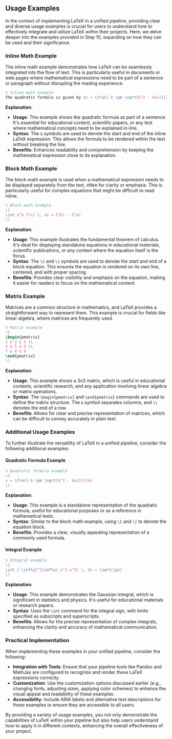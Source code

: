 ## Usage Examples

In the context of implementing LaTeX in a unified pipeline, providing clear and diverse usage examples is crucial for users to understand how to effectively integrate and utilize LaTeX within their projects. Here, we delve deeper into the examples provided in Step 10, expanding on how they can be used and their significance.

### Inline Math Example

The inline math example demonstrates how LaTeX can be seamlessly integrated into the flow of text. This is particularly useful in documents or web pages where mathematical expressions need to be part of a sentence or paragraph without disrupting the reading experience.

```latex
% Inline math example
The quadratic formula is given by $x = \frac{-b \pm \sqrt{b^2 - 4ac}}{2a}$.
```

**Explanation**: 
- **Usage**: This example shows the quadratic formula as part of a sentence. It's essential for educational content, scientific papers, or any text where mathematical concepts need to be explained in-line.
- **Syntax**: The `$` symbols are used to denote the start and end of the inline LaTeX expression. This allows the formula to be rendered within the text without breaking the line.
- **Benefits**: Enhances readability and comprehension by keeping the mathematical expression close to its explanation.

### Block Math Example

The block math example is used when a mathematical expression needs to be displayed separately from the text, often for clarity or emphasis. This is particularly useful for complex equations that might be difficult to read inline.

```latex
% Block math example
\[
\int_a^b f(x) \, dx = F(b) - F(a)
\]
```

**Explanation**: 
- **Usage**: This example illustrates the fundamental theorem of calculus. It's ideal for displaying standalone equations in educational materials, scientific publications, or any context where the equation itself is the focus.
- **Syntax**: The `\[` and `\]` symbols are used to denote the start and end of a block equation. This ensures the equation is rendered on its own line, centered, and with proper spacing.
- **Benefits**: Provides clear visibility and emphasis on the equation, making it easier for readers to focus on the mathematical content.

### Matrix Example

Matrices are a common structure in mathematics, and LaTeX provides a straightforward way to represent them. This example is crucial for fields like linear algebra, where matrices are frequently used.

```latex
% Matrix example
\[
\begin{pmatrix}
1 & 2 & 3 \\
4 & 5 & 6 \\
7 & 8 & 9
\end{pmatrix}
\]
```

**Explanation**: 
- **Usage**: This example shows a 3x3 matrix, which is useful in educational contexts, scientific research, and any application involving linear algebra or matrix operations.
- **Syntax**: The `\begin{pmatrix}` and `\end{pmatrix}` commands are used to define the matrix structure. The `&` symbol separates columns, and `\\` denotes the end of a row.
- **Benefits**: Allows for clear and precise representation of matrices, which can be difficult to convey accurately in plain text.

### Additional Usage Examples

To further illustrate the versatility of LaTeX in a unified pipeline, consider the following additional examples:

#### Quadratic Formula Example

```latex
% Quadratic formula example
\[
x = \frac{-b \pm \sqrt{b^2 - 4ac}}{2a}
\]
```

**Explanation**: 
- **Usage**: This example is a standalone representation of the quadratic formula, useful for educational purposes or as a reference in mathematical texts.
- **Syntax**: Similar to the block math example, using `\[` and `\]` to denote the equation block.
- **Benefits**: Provides a clear, visually appealing representation of a commonly used formula.

#### Integral Example

```latex
% Integral example
\[
\int_{-\infty}^{\infty} e^{-x^2} \, dx = \sqrt{\pi}
\]
```

**Explanation**: 
- **Usage**: This example demonstrates the Gaussian integral, which is significant in statistics and physics. It's useful for educational materials or research papers.
- **Syntax**: Uses the `\int` command for the integral sign, with limits specified as subscripts and superscripts.
- **Benefits**: Allows for the precise representation of complex integrals, enhancing the clarity and accuracy of mathematical communication.

### Practical Implementation

When implementing these examples in your unified pipeline, consider the following:

- **Integration with Tools**: Ensure that your pipeline tools like Pandoc and MathJax are configured to recognize and render these LaTeX expressions correctly.
- **Customization**: Use the customization options discussed earlier (e.g., changing fonts, adjusting sizes, applying color schemes) to enhance the visual appeal and readability of these examples.
- **Accessibility**: Include ARIA labels and alternative text descriptions for these examples to ensure they are accessible to all users.

By providing a variety of usage examples, you not only demonstrate the capabilities of LaTeX within your pipeline but also help users understand how to apply it in different contexts, enhancing the overall effectiveness of your project.

